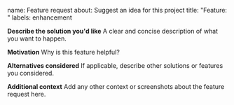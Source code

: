 name: Feature request
about: Suggest an idea for this project
title: "Feature: "
labels: enhancement

**Describe the solution you'd like**
A clear and concise description of what you want to happen.

**Motivation**
Why is this feature helpful?

**Alternatives considered**
If applicable, describe other solutions or features you considered.

**Additional context**
Add any other context or screenshots about the feature request here.
